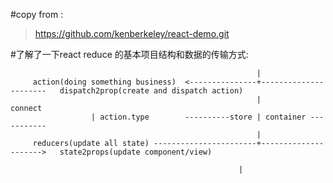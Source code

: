 #copy from :

> https://github.com/kenberkeley/react-demo.git


#了解了一下react reduce 的基本项目结构和数据的传输方式:
```
                                                       |
     action(doing something business)  <---------------+----------------------   dispatch2prop(create and dispatch action)
                                                       |             connect
                  | action.type        ----------store | container -----------
                                                       |
     reducers(update all state) -----------------------+--------------------->   state2props(update component/view)
```
     
     
     
     
                                                       |
